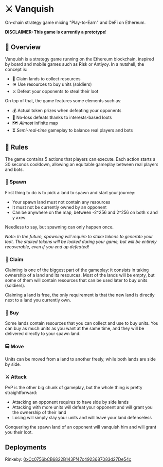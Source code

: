 # ⚔️ Vanquish

On-chain strategy game mixing "Play-to-Earn" and DeFi on Ethereum.

**DISCLAIMER: This game is currently a prototype!**

## 🔖 Overview

Vanquish is a strategy game running on the Ethereum blockchain, inspired by board and mobile games such as Risk or Antiyoy. In a nutshell, the concept is:
- 🚩 Claim lands to collect resources
- 🪖 Use resources to buy units (soldiers)
- ⚔️ Defeat your opponents to steal their loot

On top of that, the game features some elements such as:
- 💰 Actual token prizes when defeating your opponents
- 🙏 No-loss defeats thanks to interests-based loots
- 🗺 *Almost* infinite map
- ⏳ *Semi-real-time* gameplay to balance real players and bots

## 📖 Rules

The game contains 5 actions that players can execute. Each action starts a 30 seconds cooldown, allowing an equitable gameplay between real players and bots.

### 👶 Spawn

First thing to do is to pick a land to spawn and start your journey:
- Your spawn land must not contain any resources
- It must not be currently owned by an opponent
- Can be anywhere on the map, between -2^256 and 2^256 on both x and y axes

Needless to say, but spawning can only happen once.

*Note: In the future, spawning will require to stake tokens to generate your loot. The staked tokens will be locked during your game, but will be entirely recoverable, even if you end up defeated!*

### 🚩 Claim

Claiming is one of the biggest part of the gameplay: it consists in taking ownership of a land and its resources. Most of the lands will be empty, but some of them will contain resources that can be used later to buy units (soldiers).

Claiming a land is free, the only requirement is that the new land is directly next to a land you currently own.

### 💎 Buy

Some lands contain resources that you can collect and use to buy units. You can buy as much units as you want at the same time, and they will be delivered directly to your spawn land.

### 🚍 Move

Units can be moved from a land to another freely, while both lands are side by side.

### ⚔️ Attack

PvP is the other big chunk of gameplay, but the whole thing is pretty straightforward:
- Attacking an opponent requires to have side by side lands
- Attacking with more units will defeat your opponent and will grant you the ownership of their land
- Losing will simply slay your units and will leave your land defenseless

Conquering the spawn land of an opponent will vanquish him and will grant you their loot.

## Deployments

Rinkeby: [0xCc0756bCB6822B143Ff47c4923687083d27De54c](https://rinkeby.etherscan.io/address/0xcc0756bcb6822b143ff47c4923687083d27de54c)
